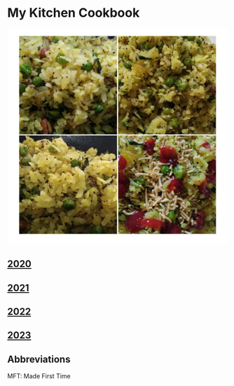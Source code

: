 # My Kitchen Cookbook

![poha_2020-10-17](poha_2020-10-17.jpg)


## [2020](2020.md)

## [2021](2021.md)

## [2022](2022.md)

## [2023](2023.md)

##  Abbreviations

MFT: Made First Time